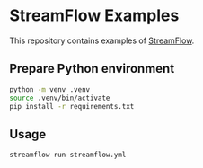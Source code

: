 # StreamFlow Examples

This repository contains examples of [StreamFlow](https://streamflow.di.unito.it).

## Prepare Python environment

```bash
python -m venv .venv
source .venv/bin/activate
pip install -r requirements.txt
```

## Usage

```bash
streamflow run streamflow.yml
```
